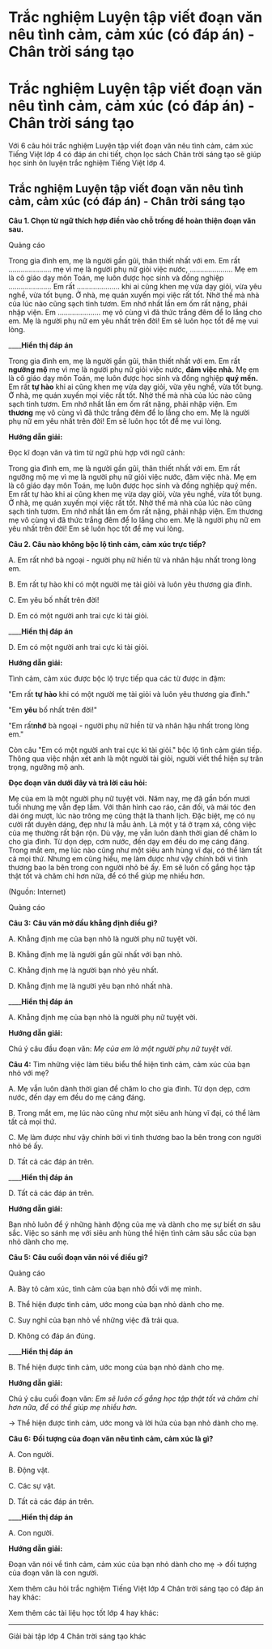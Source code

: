 # Trắc nghiệm Luyện tập viết đoạn văn nêu tình cảm, cảm xúc (có đáp án) - Chân trời sáng tạo

# Trắc nghiệm Luyện tập viết đoạn văn nêu tình cảm, cảm xúc (có đáp án) - Chân trời sáng tạo

Với 6 câu hỏi trắc nghiệm Luyện tập viết đoạn văn nêu tình cảm, cảm xúc Tiếng Việt lớp 4 có đáp án chi tiết, chọn lọc sách Chân trời sáng tạo sẽ giúp học sinh ôn luyện trắc nghiệm Tiếng Việt lớp 4.

## Trắc nghiệm Luyện tập viết đoạn văn nêu tình cảm, cảm xúc (có đáp án) - Chân trời sáng tạo

**Câu 1. Chọn từ ngữ thích hợp điền vào chỗ trống để hoàn thiện đoạn văn sau.**

Quảng cáo

Trong gia đình em, mẹ là người gần gũi, thân thiết nhất với em. Em rất ………………… mẹ vì mẹ là người phụ nữ giỏi việc nước, ………………… Mẹ em là cô giáo dạy môn Toán, mẹ luôn được học sinh và đồng nghiệp ………………… Em rất ………………… khi ai cũng khen mẹ vừa dạy giỏi, vừa yêu nghề, vừa tốt bụng. Ở nhà, mẹ quán xuyến mọi việc rất tốt. Nhờ thế mà nhà của lúc nào cũng sạch tinh tươm. Em nhớ nhất lần em ốm rất nặng, phải nhập viện. Em ………………… mẹ vô cùng vì đã thức trắng đêm để lo lắng cho em. Mẹ là người phụ nữ em yêu nhất trên đời! Em sẽ luôn học tốt để mẹ vui lòng.

____**Hiển thị đáp án**

Trong gia đình em, mẹ là người gần gũi, thân thiết nhất với em. Em rất **ngưỡng mộ** mẹ vì mẹ là người phụ nữ giỏi việc nước, **đảm việc nhà.** Mẹ em là cô giáo dạy môn Toán, mẹ luôn được học sinh và đồng nghiệp **quý mến.** Em rất **tự hào** khi ai cũng khen mẹ vừa dạy giỏi, vừa yêu nghề, vừa tốt bụng. Ở nhà, mẹ quán xuyến mọi việc rất tốt. Nhờ thế mà nhà của lúc nào cũng sạch tinh tươm. Em nhớ nhất lần em ốm rất nặng, phải nhập viện. Em **thương** mẹ vô cùng vì đã thức trắng đêm để lo lắng cho em. Mẹ là người phụ nữ em yêu nhất trên đời! Em sẽ luôn học tốt để mẹ vui lòng.

**Hướng dẫn giải:**

Đọc kĩ đoạn văn và tìm từ ngữ phù hợp với ngữ cảnh: 

Trong gia đình em, mẹ là người gần gũi, thân thiết nhất với em. Em rất ngưỡng mộ mẹ vì mẹ là người phụ nữ giỏi việc nước, đảm việc nhà. Mẹ em là cô giáo dạy môn Toán, mẹ luôn được học sinh và đồng nghiệp quý mến. Em rất tự hào khi ai cũng khen mẹ vừa dạy giỏi, vừa yêu nghề, vừa tốt bụng. Ở nhà, mẹ quán xuyến mọi việc rất tốt. Nhờ thế mà nhà của lúc nào cũng sạch tinh tươm. Em nhớ nhất lần em ốm rất nặng, phải nhập viện. Em thương mẹ vô cùng vì đã thức trắng đêm để lo lắng cho em. Mẹ là người phụ nữ em yêu nhất trên đời! Em sẽ luôn học tốt để mẹ vui lòng.

**Câu 2. Câu nào không bộc lộ tình cảm, cảm xúc trực tiếp?**

A. Em rất nhớ bà ngoại - người phụ nữ hiền từ và nhân hậu nhất trong lòng em.

B. Em rất tự hào khi có một người mẹ tài giỏi và luôn yêu thương gia đình.

C. Em yêu bố nhất trên đời!

D. Em có một người anh trai cực kì tài giỏi.

____**Hiển thị đáp án**

D. Em có một người anh trai cực kì tài giỏi.

**Hướng dẫn giải:**

Tình cảm, cảm xúc được bộc lộ trực tiếp qua các từ được in đậm:

"Em rất **tự hào** khi có một người mẹ tài giỏi và luôn yêu thương gia đình."

"Em **yêu** bố nhất trên đời!"

"Em rất**nhớ** bà ngoại - người phụ nữ hiền từ và nhân hậu nhất trong lòng em."

Còn câu "Em có một người anh trai cực kì tài giỏi." bộc lộ tình cảm gián tiếp. Thông qua việc nhận xét anh là một người tài giỏi, người viết thể hiện sự trân trọng, ngưỡng mộ anh.

**Đọc đoạn văn dưới đây và trả lời câu hỏi:**

Mẹ của em là một người phụ nữ tuyệt vời. Năm nay, mẹ đã gần bốn mươi tuổi nhưng mẹ vẫn đẹp lắm. Với thân hình cao ráo, cân đối, và mái tóc đen dài óng mượt, lúc nào trông mẹ cũng thật là thanh lịch. Đặc biệt, mẹ có nụ cười rất duyên dáng, đẹp như là mẫu ảnh. Là một y tá ở trạm xá, công việc của mẹ thường rất bận rộn. Dù vậy, mẹ vẫn luôn dành thời gian để chăm lo cho gia đình. Từ dọn dẹp, cơm nước, đến dạy em đều do mẹ cáng đáng. Trong mắt em, mẹ lúc nào cũng như một siêu anh hùng vĩ đại, có thể làm tất cả mọi thứ. Nhưng em cũng hiểu, mẹ làm được như vậy chính bởi vì tình thương bao la bên trong con người nhỏ bé ấy. Em sẽ luôn cố gắng học tập thật tốt và chăm chỉ hơn nữa, để có thể giúp mẹ nhiều hơn.

(Nguồn: Internet)

Quảng cáo

**Câu 3:** **Câu văn mở đầu khẳng định điều gì?**

A. Khẳng định mẹ của bạn nhỏ là người phụ nữ tuyệt vời.

B. Khẳng định mẹ là người gần gũi nhất với bạn nhỏ.

C. Khẳng định mẹ là người bạn nhỏ yêu nhất.

D. Khẳng định mẹ là người yêu bạn nhỏ nhất nhà.

____**Hiển thị đáp án**

A. Khẳng định mẹ của bạn nhỏ là người phụ nữ tuyệt vời.

**Hướng dẫn giải:**

Chú ý câu đầu đoạn văn: _Mẹ của em là một người phụ nữ tuyệt vời._

**Câu 4:** Tìm những việc làm tiêu biểu thể hiện tình cảm, cảm xúc của bạn nhỏ với mẹ?

A. Mẹ vẫn luôn dành thời gian để chăm lo cho gia đình. Từ dọn dẹp, cơm nước, đến dạy em đều do mẹ cáng đáng. 

B. Trong mắt em, mẹ lúc nào cũng như một siêu anh hùng vĩ đại, có thể làm tất cả mọi thứ.

C. Mẹ làm được như vậy chính bởi vì tình thương bao la bên trong con người nhỏ bé ấy.

D. Tất cả các đáp án trên.

____**Hiển thị đáp án**

D. Tất cả các đáp án trên.

**Hướng dẫn giải:**

Bạn nhỏ luôn để ý những hành động của mẹ và dành cho mẹ sự biết ơn sâu sắc. Việc so sánh mẹ với siêu anh hùng thể hiện tình cảm sâu sắc của bạn nhỏ dành cho mẹ. 

**Câu 5:** **Câu cuối đoạn văn nói về điều gì?**

Quảng cáo

A. Bày tỏ cảm xúc, tình cảm của bạn nhỏ đối với mẹ mình.

B. Thể hiện được tình cảm, ước mong của bạn nhỏ dành cho mẹ.

C. Suy nghĩ của bạn nhỏ về những việc đã trải qua.

D. Không có đáp án đúng.

____**Hiển thị đáp án**

B. Thể hiện được tình cảm, ước mong của bạn nhỏ dành cho mẹ.

**Hướng dẫn giải:**

Chú ý câu cuối đoạn văn: _Em sẽ luôn cố gắng học tập thật tốt và chăm chỉ hơn nữa, để có thể giúp mẹ nhiều hơn._

→ Thể hiện được tình cảm, ước mong và lời hứa của bạn nhỏ dành cho mẹ. 

**Câu 6:** **Đối tượng của đoạn văn nêu tình cảm, cảm xúc là gì?**

A. Con người.

B. Động vật.

C. Các sự vật.

D. Tất cả các đáp án trên.

____**Hiển thị đáp án**

A. Con người.

**Hướng dẫn giải:**

Đoạn văn nói về tình cảm, cảm xúc của bạn nhỏ dành cho mẹ → đối tượng của đoạn văn là con người. 

Xem thêm câu hỏi trắc nghiệm Tiếng Việt lớp 4 Chân trời sáng tạo có đáp án hay khác:

Xem thêm các tài liệu học tốt lớp 4 hay khác:

* * *

Giải bài tập lớp 4 Chân trời sáng tạo khác
